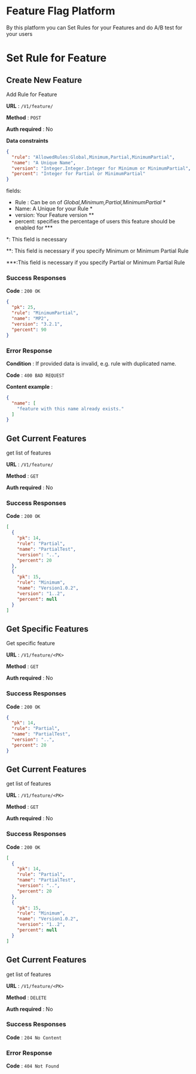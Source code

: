 # Feature Flag Platform
By this platform you can Set Rules for your Features and do A/B test for your users


# Set Rule for Feature

## Create New Feature

Add Rule for Feature

**URL** : `/V1/feature/`

**Method** : `POST`

**Auth required** : No


**Data constraints**

```json
{
  "rule": "AllowedRules:Global,Minimum,Partial,MinimumPartial",
  "name": "A Unique Name",
  "version": "Integer.Integer.Integer for Minimum or MinimumPartial",
  "percent": "Integer for Partial or MinimumPartial"
}
```
fields:

  * Rule : Can be on of _Global,Minimum,Partial,MinimumPartial_ \*
  * Name: A Unique for your Rule \*
  * version: Your Feature version \**
  * percent: specifies the percentage of users this feature should be enabled for \***

*: This field is necessary

**: This field is necessary if you specify Minimum or Minimum Partial Rule

***:This field is necessary if you specify Partial or Minimum Partial Rule


### Success Responses

**Code** : `200 OK`


```json
{
  "pk": 25,
  "rule": "MinimumPartial",
  "name": "MP2",
  "version": "3.2.1",
  "percent": 90
}
```

### Error Response

**Condition** : If provided data is invalid, e.g. rule with duplicated name.

**Code** : `400 BAD REQUEST`

**Content example** :

```json
{
  "name": [
    "feature with this name already exists."
  ]
}
```

## Get Current Features

get list of features

**URL** : `/V1/feature/`

**Method** : `GET`

**Auth required** : No


### Success Responses

**Code** : `200 OK`

```json
[
  {
    "pk": 14,
    "rule": "Partial",
    "name": "PartialTest",
    "version": "..",
    "percent": 20
  },
  {
    "pk": 15,
    "rule": "Minimum",
    "name": "Version1.0.2",
    "version": "1..2",
    "percent": null
  }
]
```
## Get Specific Features

Get specific feature

**URL** : `/V1/feature/<PK>`

**Method** : `GET`

**Auth required** : No


### Success Responses

**Code** : `200 OK`

```json
{
  "pk": 14,
  "rule": "Partial",
  "name": "PartialTest",
  "version": "..",
  "percent": 20
}
```


## Get Current Features

get list of features

**URL** : `/V1/feature/<PK>`

**Method** : `GET`

**Auth required** : No


### Success Responses

**Code** : `200 OK`

```json
[
  {
    "pk": 14,
    "rule": "Partial",
    "name": "PartialTest",
    "version": "..",
    "percent": 20
  },
  {
    "pk": 15,
    "rule": "Minimum",
    "name": "Version1.0.2",
    "version": "1..2",
    "percent": null
  }
]
```

[//]: # (## update Specific Features)

[//]: # ()
[//]: # (Get specific feature)

[//]: # ()
[//]: # (**URL** : `/V1/feature/<PK>`)

[//]: # ()
[//]: # (**Method** : `PATCH`)

[//]: # ()
[//]: # (**Auth required** : No)

[//]: # ()
[//]: # ()
[//]: # (### Success Responses)

[//]: # ()
[//]: # (**Code** : `200 OK`)

[//]: # ()
[//]: # (```json)

[//]: # ({)

[//]: # (  "pk": 14,)

[//]: # (  "rule": "Partial",)

[//]: # (  "name": "PartialTest",)

[//]: # (  "version": "..",)

[//]: # (  "percent": 20)

[//]: # (})

[//]: # (```)



## Get Current Features

get list of features

**URL** : `/V1/feature/<PK>`

**Method** : `DELETE`

**Auth required** : No


### Success Responses

**Code** : `204 No Content`

### Error Response
**Code** : `404 Not Found`

